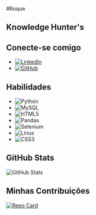 #Roque
## Knowledge Hunter's

## Conecte-se comigo
- [![LinkedIn](https://img.shields.io/badge/linkedin-%230077B5.svg?style=for-the-badge&logo=linkedin&logoColor=black)](https://www.linkedin.com/in/paulo-roque-4857921b5)
- [![GitHub](https://img.shields.io/badge/github-%23121011.svg?style=for-the-badge&logo=github&logoColor=white)](https://github.com/DevRoque)

## Habilidades
- ![Python](https://img.shields.io/badge/python-3670A0?style=for-the-badge&logo=python&logoColor=ffdd54)
- ![MySQL](https://img.shields.io/badge/mysql-%2300f.svg?style=for-the-badge&logo=mysql&logoColor=white)
- ![HTML5](https://img.shields.io/badge/html5-%23E34F26.svg?style=for-the-badge&logo=html5&logoColor=white)
- ![Pandas](https://img.shields.io/badge/pandas-%23150458.svg?style=for-the-badge&logo=pandas&logoColor=white)
- ![Selenium](https://img.shields.io/badge/-selenium-%43B02A?style=for-the-badge&logo=selenium&logoColor=white)
- ![Linux](https://img.shields.io/badge/Linux-FCC624?style=for-the-badge&logo=linux&logoColor=black)
- ![CSS3](https://img.shields.io/badge/css3-%231572B6.svg?style=for-the-badge&logo=css3&logoColor=white)

## GitHub Stats
![GitHub Stats](https://github-readme-stats.vercel.app/api?username=DevRoque&theme=transparent&bg_color=000&border_color=30A3DC&show_icons=true&icon_color=30A3DC&title_color=E94D5F&text_color=FFF)

## Minhas Contribuições
[![Repo Card](https://github-readme-stats.vercel.app/api/pin/?username=DevRoque&repo=Dio_Roque&bg_color=000&border_color=30A3DC&show_icons=true&icon_color=30A3DC&title_color=E94D5F&text_color=FFF)](https://github.com/DevRoque/Dio_Roque)
